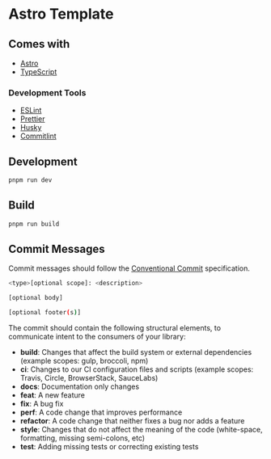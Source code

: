 # Astro Template

## Comes with

- [Astro](https://astro.build/)
- [TypeScript](https://github.com/microsoft/TypeScript)

### Development Tools

- [ESLint](https://github.com/eslint/eslint)
- [Prettier](https://github.com/prettier/prettier)
- [Husky](https://github.com/typicode/husky)
- [Commitlint](https://github.com/conventional-changelog/commitlint)

## Development

```bash
pnpm run dev
```

## Build

```bash
pnpm run build
```

## Commit Messages

Commit messages should follow the [Conventional Commit](https://www.conventionalcommits.org/en/v1.0.0/#specification) specification.

```bash
<type>[optional scope]: <description>

[optional body]

[optional footer(s)]
```

The commit should contain the following structural elements, to communicate intent to the consumers of your library:

- **build**: Changes that affect the build system or external dependencies (example scopes: gulp, broccoli, npm)
- **ci**: Changes to our CI configuration files and scripts (example scopes: Travis, Circle, BrowserStack, SauceLabs)
- **docs**: Documentation only changes
- **feat**: A new feature
- **fix**: A bug fix
- **perf**: A code change that improves performance
- **refactor**: A code change that neither fixes a bug nor adds a feature
- **style**: Changes that do not affect the meaning of the code (white-space, formatting, missing semi-colons, etc)
- **test**: Adding missing tests or correcting existing tests
